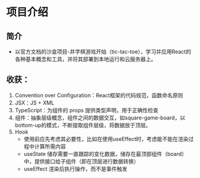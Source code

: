 # 项目介绍
## 简介
- 以官方文档的沙盒项目-井字棋游戏开始（tic-tac-toe），学习并应用React的各种基本概念和工具，并将其部署到本地运行和云服务器上。

## 收获：
1. Convention over Configuration：React框架的代码规范，函数命名原则
2. JSX：JS + XML
3. TypeScript：为组件的 props 提供类型声明，用于正确性检查
4. 组件：抽象层级概念，组件之间的数据交互，如square-game-board，以bottom-up的模式，不断提取组件层级，将数据放于顶层。
5. Hook
   - 使用前应先考虑其必要性，比如在使用useEffect时，考虑能不能在渲染过程中计算所需内容
   - useState 储存需要一直跟踪的变化数据，储存在最顶部组件（board）中，提供接口给子组件（即在顶层进行数据转换）
   - useEffect 渲染后执行操作，而不是事件触发
